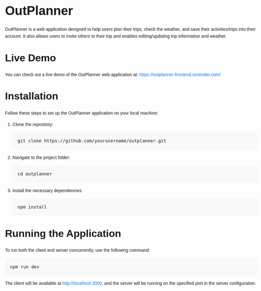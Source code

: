 <!DOCTYPE html>
<html lang="en">
<head>
  <meta charset="UTF-8">
  <meta name="viewport" content="width=device-width, initial-scale=1.0">
  <title>OutPlanner</title>
  <style>
    body {
      font-family: Arial, sans-serif;
      line-height: 1.6;
      max-width: 800px;
      margin: 0 auto;
      padding: 2rem;
    }
    h1 {
      font-size: 2.5rem;
      margin-bottom: 1rem;
    }
    h2 {
      font-size: 2rem;
      margin-top: 2rem;
      margin-bottom: 1rem;
    }
    pre {
      background-color: #f8f8f8;
      padding: 1rem;
      white-space: pre-wrap;
    }
    a {
      color: #007bff;
      text-decoration: none;
    }
    a:hover {
      text-decoration: underline;
    }
  </style>
</head>
<body>
  <h1>OutPlanner</h1>
  <p>
    OutPlanner is a web application designed to help users plan their trips, check the weather, and save their activities/trips into their account. It also allows users to invite others to their trip and enables editing/updating trip information and weather.
  </p>
  <h2>Live Demo</h2>
  <p>
    You can check out a live demo of the OutPlanner web application at: <a href="https://outplanner-frontend.onrender.com/" target="_blank">https://outplanner-frontend.onrender.com/</a>
  </p>
  <h2>Installation</h2>
  <p>Follow these steps to set up the OutPlanner application on your local machine:</p>
  <ol>
    <li>Clone the repository:</li>
    <pre>git clone https://github.com/yourusername/outplanner.git</pre>
    <li>Navigate to the project folder:</li>
    <pre>cd outplanner</pre>
    <li>Install the necessary dependencies:</li>
    <pre>npm install</pre>
  </ol>
  <h2>Running the Application</h2>
  <p>To run both the client and server concurrently, use the following command:</p>
  <pre>npm run dev</pre>
  <p>The client will be available at <a href="http://localhost:3000" target="_blank">http://localhost:3000</a>, and the server will be running on the specified port in the server configuration.</p>
</body>
</html>
